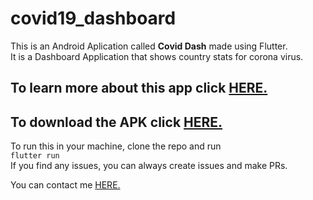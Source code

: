 # covid19_dashboard

This is an Android Aplication called **Covid Dash** made using Flutter.<br>
It is a Dashboard Application that shows country stats for corona virus.<br>

## To learn more about this app click [HERE.](https://www.rupakkarki.com.np/covid_dash/covid_dash.html)
## To download the APK click [HERE.](https://drive.google.com/file/d/1CL0VNVEcz9QnxGesK_IyuxsvONB-gRFt/view?usp=drivesdk%0A)
To run this in your machine, clone the repo and run<br>
``flutter run`` <br>
If you find any issues, you can always create issues and make PRs.

You can contact me [HERE.](www.rupakkarki.com.np)
